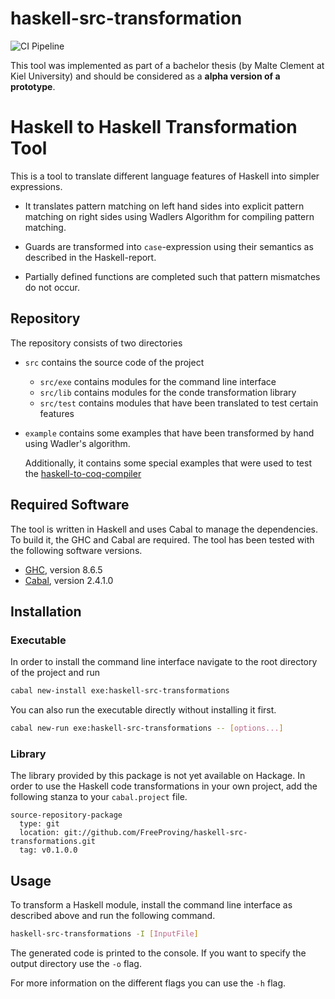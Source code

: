 # haskell-src-transformation

<!-- Badges -->
![CI Pipeline](https://github.com/FreeProving/haskell-src-transformations/workflows/CI%20Pipeline/badge.svg)

<!-- Short description -->
This tool was implemented as part of a bachelor thesis (by Malte Clement at Kiel University) and should be considered as a __alpha version of a prototype__.

# Haskell to Haskell Transformation Tool

This is a tool to translate different language features of Haskell into simpler expressions.

* It translates pattern matching on left hand sides into explicit pattern matching on right sides using Wadlers Algorithm for compiling pattern matching.

* Guards are transformed into `case`-expression using their semantics as described in the Haskell-report.

* Partially defined functions are completed such that pattern mismatches do not occur.

## Repository

The repository consists of two directories

* `src` contains the source code of the project

  * `src/exe` contains modules for the command line interface
  * `src/lib` contains modules for the conde transformation library
  * `src/test` contains modules that have been translated to test certain features

* `example` contains some examples that have been transformed by hand using Wadler's algorithm.

  Additionally, it contains some special examples that were used to test the [haskell-to-coq-compiler](https://git.informatik.uni-kiel.de/stu203400/haskell-to-coq-compiler)

## Required Software

The tool is written in Haskell and uses Cabal to manage the dependencies.
To build it, the GHC and Cabal are required.
The tool has been tested with the following software versions.

 - [GHC](https://www.haskell.org/ghc/), version  8.6.5
 - [Cabal](https://www.haskell.org/cabal/), version 2.4.1.0

## Installation

### Executable

In order to install the command line interface navigate to the root directory of the project and run

```bash
cabal new-install exe:haskell-src-transformations
```

You can also run the executable directly without installing it first.

```bash
cabal new-run exe:haskell-src-transformations -- [options...]
```

### Library

The library provided by this package is not yet available on Hackage.
In order to use the Haskell code transformations in your own project, add the following stanza to your `cabal.project` file.

```cabal
source-repository-package
  type: git
  location: git://github.com/FreeProving/haskell-src-transformations.git
  tag: v0.1.0.0
```

## Usage

To transform a Haskell module, install the command line interface as described above and run the following command.

```bash
haskell-src-transformations -I [InputFile]
```

The generated code is printed to the console. If you want to specify the output directory use the `-o` flag.

For more information on the different flags you can use the `-h` flag.
